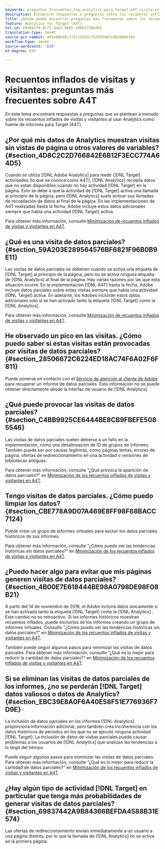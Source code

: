 ```yaml
---
keywords: preguntas frecuentes;faq;analytics para target;a4T;visita;infladas;visitante;visita parcial;huérfano;huérfana
description: Encuentre respuestas a preguntas sobre los recuentos inflados de visitas y visitantes al utilizar Analytics for [!DNL Target] (A4T). Aprenda a minimizar los "datos parciales".
title: ¿Dónde puedo encontrar preguntas más frecuentes sobre los recuentos inflados de visitas y visitantes con A4T?
feature: Analytics for Target (A4T)
exl-id: e936b1f6-dc72-4ab2-9bb5-169d1710edbe
translation-type: tm+mt
source-git-commit: a92e88b46c72971d5d3c752593d651d8290b674e
workflow-type: tm+mt
source-wordcount: '658'
ht-degree: 63%

---
```


# Recuentos inflados de visitas y visitantes: preguntas más frecuentes sobre A4T

En este tema encontrará respuestas a preguntas que se plantean a menudo sobre los recuentos inflados de visitas y visitantes al usar Analytics como fuente de informes para Target (A4T).

## ¿Por qué mis datos de Analytics muestran visitas sin vistas de página u otros valores de variables?{#section_4D8C2C2D766842E6B12F3ECC774A64D5}

Cuando se utiliza [!DNL Adobe Analytics] para medir [!DNL Target] actividades (lo que se conoce como A4T), [!DNL Analytics] recopila datos que no están disponibles cuando no hay actividad [!DNL Target] en la página. Esto se debe a que la actividad de [!DNL Target] activa una llamada al principio de la página, pero [!DNL Analytics] suele activar sus llamadas de recopilación de datos al final de la página. En las implementaciones de A4T realizadas hasta la fecha, Adobe incluye estos datos adicionales siempre que había una actividad [!DNL Target] activa.

Para obtener más información, consulte [Minimización de recuentos inflados de visitas y visitantes en A4T](/help/c-integrating-target-with-mac/a4t/c-a4t-troubleshooting/minimizing-inflated-visit-and-visitor-counts-a4t.md#concept_A515C2DE126E44B6AD97754C2C6D5235).

## ¿Qué es una visita de datos parciales?{#section_59A203E289564576BF6821F96B0B9E11}

Las visitas de datos parciales se obtienen cuando se activa una etiqueta de [!DNL Target] al principio de la página, pero no se activa ninguna etiqueta de [!DNL Analytics] al final de la página. Hay varias razones por las que esta situación ocurre. En la implementación [!DNL A4T] hasta la fecha, Adobe incluye datos parciales sobre estas visitas siempre que había una actividad [!DNL Target] activa. En adelante, los Adobes incluirán estos datos adicionales solo si se han activado tanto la etiqueta [!DNL Target] como la [!DNL Analytics].

Para obtener más información, consulte [Minimización de recuentos inflados de visitas y visitantes en A4T](/help/c-integrating-target-with-mac/a4t/c-a4t-troubleshooting/minimizing-inflated-visit-and-visitor-counts-a4t.md#concept_A515C2DE126E44B6AD97754C2C6D5235).

## He observado un pico en las visitas. ¿Cómo puedo saber si estas visitas están provocadas por visitas de datos parciales? {#section_28506672C6224ED18AC74F6A02F6F811}

Puede ponerse en contacto con el [Servicio de atención al cliente de Adobe](/help/cmp-resources-and-contact-information.md#reference_ACA3391A00EF467B87930A450050077C) para recuperar un informe de datos parciales. Esta información no se puede obtener directamente desde la interfaz de usuario de [!DNL Analytics].

## ¿Qué puede provocar las visitas de datos parciales?{#section_C4BB9925CE6444BE8CB9FBEFE5085546}

Las visitas de datos parciales suelen deberse a un fallo en la implementación, como una desalineación de ID de grupos de informes. También puede ser por causas legítimas, como páginas lentas, errores de página, ofertas de redireccionamiento en una actividad o versiones de bibliotecas antiguas.

Para obtener más información, consulte “¿Qué provoca la aparición de datos parciales?” en   [Minimización de los recuentos inflados de visitas y visitantes en A4T](/help/c-integrating-target-with-mac/a4t/c-a4t-troubleshooting/minimizing-inflated-visit-and-visitor-counts-a4t.md#concept_A515C2DE126E44B6AD97754C2C6D5235).

## Tengo visitas de datos parciales. ¿Cómo puedo limpiar los datos?    {#section_CBE778A9D07A469E8FF98F68BACC7124}

Puede crear un grupo de informes virtuales para excluir los datos parciales históricos de sus informes.

Para obtener más información, consulte “¿Cómo puedo ver las tendencias históricas sin datos parciales?” en [Minimización de los recuentos inflados de visitas y visitantes en A4T](/help/c-integrating-target-with-mac/a4t/c-a4t-troubleshooting/minimizing-inflated-visit-and-visitor-counts-a4t.md#concept_A515C2DE126E44B6AD97754C2C6D5235).

## ¿Puedo hacer algo para evitar que mis páginas generen visitas de datos parciales?{#section_4B00E7E618444BE98A0798DE98F08B21}

A partir del 14 de noviembre de 2016, el Adobe incluirá datos únicamente si se han activado tanto la etiqueta [!DNL Target] como la [!DNL Analytics] . Este cambio no es retroactivo. Si los informes históricos muestran recuentos inflados, puede excluirlos de los informes creando un grupo de informes virtuales. Consulte &quot;¿Cómo puedo ver las tendencias históricas sin datos parciales?&quot; en [Minimización de los recuentos inflados de visitas y visitantes en A4T](/help/c-integrating-target-with-mac/a4t/c-a4t-troubleshooting/minimizing-inflated-visit-and-visitor-counts-a4t.md#concept_A515C2DE126E44B6AD97754C2C6D5235).

También puede seguir algunos pasos para minimizar las visitas de datos parciales. Para obtener más información, consulte “¿Qué es lo mejor para reducir la cantidad de datos parciales?” en [Minimización de los recuentos inflados de visitas y visitantes en A4T](/help/c-integrating-target-with-mac/a4t/c-a4t-troubleshooting/minimizing-inflated-visit-and-visitor-counts-a4t.md#concept_A515C2DE126E44B6AD97754C2C6D5235).

## Si se eliminan las visitas de datos parciales de los informes, ¿no se perderán [!DNL Target] datos valiosos o datos de Analytics? {#section_EBC39E8A0F6A40E58F51E776936F7D9E}

La inclusión de datos parciales en los informes [!DNL Analytics] proporciona información adicional, pero también crea incoherencia con los datos históricos de periodos en los que no se ejecutó ninguna actividad [!DNL Target]. La inclusión de datos de visitas parciales puede causar problemas a los usuarios de [!DNL Analytics] que analizan las tendencias a lo largo del tiempo.

Puede seguir algunos pasos para minimizar las visitas de datos parciales. Para obtener más información, consulte “¿Qué es lo mejor para reducir la cantidad de datos parciales?” en [Minimización de los recuentos inflados de visitas y visitantes en A4T](/help/c-integrating-target-with-mac/a4t/c-a4t-troubleshooting/minimizing-inflated-visit-and-visitor-counts-a4t.md#concept_A515C2DE126E44B6AD97754C2C6D5235).

## ¿Hay algún tipo de actividad [!DNL Target] en particular que tenga más probabilidades de generar visitas de datos parciales? {#section_69837442A9B84366BEFDA4588B31E574}

Las ofertas de redireccionamiento envían inmediatamente a un usuario a una página distinta, por lo que la llamada de [!DNL Analytics] no se activa en la primera página.
